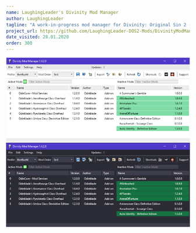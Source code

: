 ```yaml
---
name: LaughingLeader's Divinity Mod Manager
author: LaughingLeader
tagline: "A work-in-progress mod manager for Divinity: Original Sin 2 - Definitive Edition."
project_url: https://github.com/LaughingLeader-DOS2-Mods/DivinityModManager
date_visited: 28.01.2020
order: 300
---
```


![Divinity Mod Manager with light color scheme](../img/divinity-mod-manager-light.png)
![Divinity Mod Manager with dark color scheme](../img/divinity-mod-manager-dark.png)
